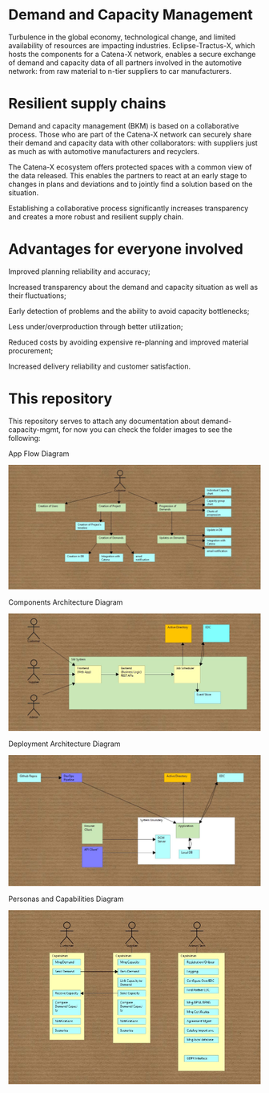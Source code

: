 # Demand and Capacity Management

Turbulence in the global economy, technological change, and limited availability of resources are impacting industries. Eclipse-Tractus-X, which hosts the components for a Catena-X network, enables a secure exchange of demand and capacity data of all partners involved in the automotive network: from raw material to n-tier suppliers to car manufacturers.

# Resilient supply chains

Demand and capacity management (BKM) is based on a collaborative process. Those who are part of the Catena-X network can securely share their demand and capacity data with other collaborators: with suppliers just as much as with automotive manufacturers and recyclers.

The Catena-X ecosystem offers protected spaces with a common view of the data released. This enables the partners to react at an early stage to changes in plans and deviations and to jointly find a solution based on the situation.

Establishing a collaborative process significantly increases transparency and creates a more robust and resilient supply chain.

# Advantages for everyone involved

Improved planning reliability and accuracy;

Increased transparency about the demand and capacity situation as well as their fluctuations;

Early detection of problems and the ability to avoid capacity bottlenecks;

Less under/overproduction through better utilization;

Reduced costs by avoiding expensive re-planning and improved material procurement;

Increased delivery reliability and customer satisfaction.


# This repository

This repository serves to attach any documentation about demand-capacity-mgmt, for now you can check the folder images to see the following:

App Flow Diagram

![App Flow](docs/images/AppFlow.jpg "App Flow Diagram")

Components Architecture Diagram

![Components Architecture](docs/images/ComponentsArchitecture.jpg "Components Architecture Diagram")

Deployment Architecture Diagram

![Deployment Architecture](docs/images/DeploymentArchitecture.jpg "Deployment Architecture Diagram")

Personas and Capabilities Diagram

![Personas and Capabilities](docs/images/PersonasAndCapabilities.jpg "Personas and Capabilities Diagram")